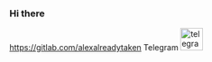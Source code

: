 ### Hi there
https://gitlab.com/alexalreadytaken
Telegram [<img src='https://cdn.jsdelivr.net/npm/simple-icons@3.0.1/icons/telegram.svg' alt='telegram' height='40'>](https://t.me/alexalreadytaken)
